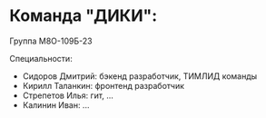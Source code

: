 # Команда "ДИКИ":
Группа М8О-109Б-23

Специальности:
- Сидоров Дмитрий: бэкенд разработчик, ТИМЛИД команды
- Кирилл Таланкин: фронтенд разработчик
- Стрепетов Илья: гит, ...
- Калинин Иван: ...
